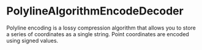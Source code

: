 # PolylineAlgorithmEncodeDecoder
Polyline encoding is a lossy compression algorithm that allows you to store a series of coordinates as a single string. Point coordinates are encoded using signed values.

